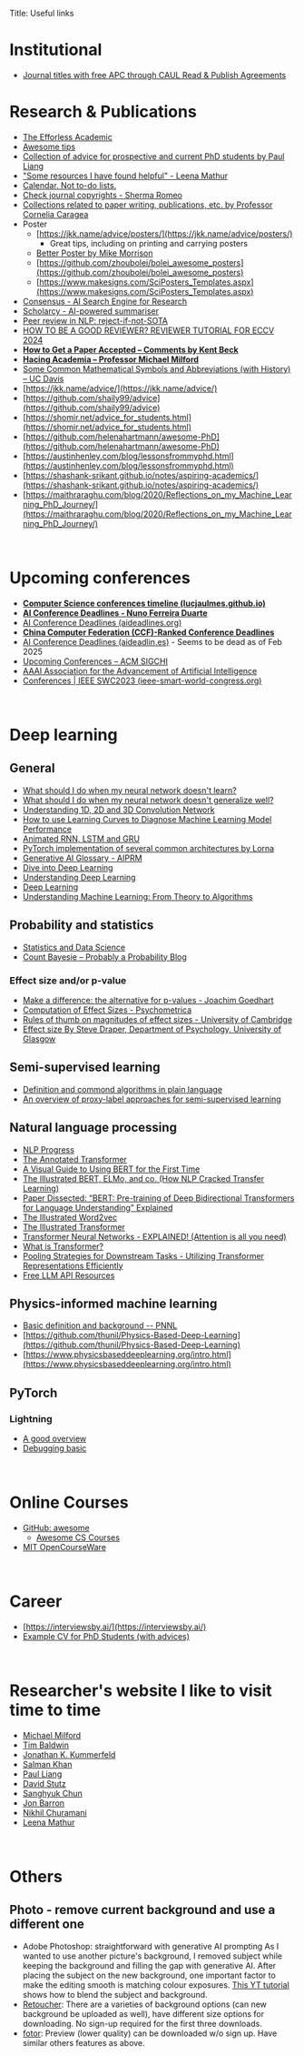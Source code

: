 Title: Useful links

# Institutional
- [Journal titles with free APC through CAUL Read & Publish Agreements](https://caul.libguides.com/read-and-publish/title-list)

# Research & Publications
- [The Efforless Academic](https://ilyashabanov.substack.com/)
- [Awesome tips](https://github.com/jbhuang0604/awesome-tips)
- [Collection of advice for prospective and current PhD students by Paul Liang](https://github.com/pliang279/awesome-phd-advice)
- ["Some resources I have found helpful" - Leena Mathur](https://l-mathur.github.io/)
- [Calendar. Not to-do lists.](https://deviparikh.medium.com/calendar-in-stead-of-to-do-lists-9ada86a512dd)
- [Check journal copyrights - Sherma Romeo](https://www.sherpa.ac.uk/romeo/)
- [Collections related to paper writing, publications, etc. by Professor Cornelia Caragea](https://www.cs.uic.edu/~cornelia/links.html)
- Poster
    - [https://jkk.name/advice/posters/](https://jkk.name/advice/posters/)
        - Great tips, including on printing and carrying posters
    - [Better Poster by Mike Morrison](https://osf.io/ef53g/?view_only=)
    - [https://github.com/zhoubolei/bolei_awesome_posters](https://github.com/zhoubolei/bolei_awesome_posters)
    - [https://www.makesigns.com/SciPosters_Templates.aspx](https://www.makesigns.com/SciPosters_Templates.aspx)
- [Consensus - AI Search Engine for Research](https://consensus.app/)
- [Scholarcy - AI-powered summariser](https://article-summarizer.scholarcy.com/summarizer)
- [Peer review in NLP: reject-if-not-SOTA](https://hackingsemantics.xyz/2020/reviewing-models/)
- [HOW TO BE A GOOD REVIEWER? REVIEWER TUTORIAL FOR ECCV 2024](https://docs.google.com/presentation/d/1HE_Pwcdy_3eVCIdb1o1VjtwqX5KTvddukhRxZVAOnIY/)
- [**How to Get a Paper Accepted – Comments by Kent Beck**](https://plg.uwaterloo.ca/%7Emigod/research/beckOOPSLA.html)
- [**Hacing Academia – Professor Michael Milford**](https://michaelmilford.com/hacking-academia-tutorial-series/)
- [Some Common Mathematical Symbols and Abbreviations (with History) – UC Davis](https://www.math.ucdavis.edu/~anne/WQ2007/mat67-Common_Math_Symbols.pdf)
- [https://jkk.name/advice/](https://jkk.name/advice/)
- [https://github.com/shaily99/advice](https://github.com/shaily99/advice)
- [https://shomir.net/advice_for_students.html](https://shomir.net/advice_for_students.html)
- [https://github.com/helenahartmann/awesome-PhD](https://github.com/helenahartmann/awesome-PhD)
- [https://austinhenley.com/blog/lessonsfrommyphd.html](https://austinhenley.com/blog/lessonsfrommyphd.html)
- [https://shashank-srikant.github.io/notes/aspiring-academics/](https://shashank-srikant.github.io/notes/aspiring-academics/)
- [https://maithraraghu.com/blog/2020/Reflections_on_my_Machine_Learning_PhD_Journey/](https://maithraraghu.com/blog/2020/Reflections_on_my_Machine_Learning_PhD_Journey/)

&nbsp;

# Upcoming conferences
- [**Computer Science conferences timeline (lucjaulmes.github.io)**](https://lucjaulmes.github.io/cfp-timeline/)
- [**AI Conference Deadlines - Nuno Ferreira Duarte**](https://nunoduarte.github.io/deadlines/)
- [AI Conference Deadlines (aideadlines.org)](http://aideadlines.org/?sub=ML,CV,NLP,RO,SP,DM,AP,KR,HCI,IRSM,MISC)
- [**China Computer Federation (CCF)-Ranked Conference Deadlines**](https://ccfddl.com/)
- [AI Conference Deadlines (aideadlin.es)](https://aideadlin.es/?sub=ML,CV,CG,NLP,RO,SP,DM,AP,KR,HCI) - Seems to be dead as of Feb 2025
- [Upcoming Conferences – ACM SIGCHI](https://sigchi.org/conferences/upcoming-conferences/)
- [AAAI Association for the Advancement of Artificial Intelligence](https://aaai.org/)
- [Conferences | IEEE SWC2023 (ieee-smart-world-congress.org)](https://ieee-smart-world-congress.org/program/overview)

&nbsp;

# Deep learning

## General
- [What should I do when my neural network doesn't learn?](https://stats.stackexchange.com/questions/352036/what-should-i-do-when-my-neural-network-doesnt-learn)
- [What should I do when my neural network doesn't generalize well?](https://stats.stackexchange.com/questions/365778/what-should-i-do-when-my-neural-network-doesnt-generalize-well)
- [Understanding 1D, 2D and 3D Convolution Network](https://www.kaggle.com/code/mersico/understanding-1d-2d-and-3d-convolution-network)
- [How to use Learning Curves to Diagnose Machine Learning Model Performance](https://machinelearningmastery.com/learning-curves-for-diagnosing-machine-learning-model-performance/)
- [Animated RNN, LSTM and GRU](https://towardsdatascience.com/animated-rnn-lstm-and-gru-ef124d06cf45)
- [PyTorch implementation of several common architectures by Lorna](https://github.com/Lornatang?tab=repositories)
- [Generative AI Glossary - AIPRM](https://www.aiprm.com/resources/guides/generative-ai-glossary/)
- [Dive into Deep Learning](https://d2l.ai/index.html)
- [Understanding Deep Learning](https://udlbook.github.io/udlbook/)
- [Deep Learning](https://www.deeplearningbook.org/)
- [Understanding Machine Learning: From Theory to Algorithms](https://www.cs.huji.ac.il/~shais/UnderstandingMachineLearning/understanding-machine-learning-theory-algorithms.pdf)

## Probability and statistics
- [Statistics and Data Science](https://jillxoreilly.github.io/StatsCourseBook_2024/intro.html)
- [Count Bayesie – Probably a Probability Blog](https://www.countbayesie.com/)

### Effect size and/or p-value
- [Make a difference: the alternative for p-values - Joachim Goedhart](https://thenode.biologists.com/quantification-of-differences-as-alternative-for-p-values/research/)
- [Computation of Effect Sizes - Psychometrica](https://www.psychometrica.de/effect_size.html)
- [Rules of thumb on magnitudes of effect sizes - University of Cambridge](https://imaging.mrc-cbu.cam.ac.uk/statswiki/FAQ/effectSize)
- [Effect size By Steve Draper, Department of Psychology, University of Glasgow](https://www.psy.gla.ac.uk/~steve/best/effect.html)

## Semi-supervised learning
- [Definition and commond algorithms in plain language](https://h3abionet.github.io/H3ABioNet-ML-glossary/semi-supervised_intro.html)
- [An overview of proxy-label approaches for semi-supervised learning](https://www.ruder.io/semi-supervised/)

## Natural language processing
- [NLP Progress](https://nlpprogress.com/)
- [The Annotated Transformer](http://nlp.seas.harvard.edu/annotated-transformer/)
- [A Visual Guide to Using BERT for the First Time](http://jalammar.github.io/a-visual-guide-to-using-bert-for-the-first-time/)
- [The Illustrated BERT, ELMo, and co. (How NLP Cracked Transfer Learning)](http://jalammar.github.io/illustrated-bert/)
- [Paper Dissected: “BERT: Pre-training of Deep Bidirectional Transformers for Language Understanding” Explained](https://datasciencetoday.net/index.php/en-us/nlp/211-paper-dissected-bert-pre-training-of-deep-bidirectional-transformers-for-language-understanding-explained)
- [The Illustrated Word2vec](http://jalammar.github.io/illustrated-word2vec/)
- [The Illustrated Transformer](https://jalammar.github.io/illustrated-transformer/)
- [Transformer Neural Networks - EXPLAINED! (Attention is all you need)](https://www.youtube.com/watch?v=TQQlZhbC5ps)
- [What is Transformer?](https://medium.com/inside-machine-learning/what-is-a-transformer-d07dd1fbec04)
- [Pooling Strategies for Downstream Tasks - Utilizing Transformer Representations Efficiently](https://www.kaggle.com/code/rhtsingh/utilizing-transformer-representations-efficiently)
- [Free LLM API Resources](https://jscheah.me/free-llm-api-resources/)

## Physics-informed machine learning
- [Basic definition and background -- PNNL](https://www.pnnl.gov/explainer-articles/physics-informed-machine-learning)
- [https://github.com/thunil/Physics-Based-Deep-Learning](https://github.com/thunil/Physics-Based-Deep-Learning)
- [https://www.physicsbaseddeeplearning.org/intro.html](https://www.physicsbaseddeeplearning.org/intro.html)

## PyTorch
### Lightning
- [A good overview](https://lightning.ai/docs/pytorch/stable/common/lightning_module.html)
- [Debugging basic](https://lightning.ai/docs/pytorch/stable/debug/debugging_basic.html)

&nbsp;

# Online Courses
- [GitHub: awesome](https://github.com/sindresorhus/awesome)
    - [Awesome CS Courses](https://github.com/prakhar1989/awesome-courses)
- [MIT OpenCourseWare](https://ocw.mit.edu/)

&nbsp;

# Career
- [https://interviewsby.ai/](https://interviewsby.ai/)
- [Example CV for PhD Students (with advices)](https://shomir.net/wilhom_rosins.html)

&nbsp;

# Researcher's website I like to visit time to time
- [Michael Milford](https://michaelmilford.com/)
- [Tim Baldwin](https://eltimster.github.io/www/)
- [Jonathan K. Kummerfeld](https://jkk.name/)
- [Salman Khan](https://salman-h-khan.github.io/)
- [Paul Liang](https://www.mit.edu/~ppliang/)
- [David Stutz](https://davidstutz.de/)
- [Sanghyuk Chun](https://sanghyukchun.github.io/home/)
- [Jon Barron](https://jonbarron.info/)
- [Nikhil Churamani](https://nchuramani.github.io/)
- [Leena Mathur](https://l-mathur.github.io/)

&nbsp;

# Others
## Photo - remove current background and use a different one
- Adobe Photoshop: straightforward with generative AI prompting
As I wanted to use another picture's background, I removed subject while keeping the background and filling the gap with generative AI.
After placing the subject on the new background, one important factor to make the editing smooth is matching colour exposures. [This YT tutorial](https://www.youtube.com/watch?v=HE019S74t2o&t=760s) shows how to blend the subject and background.
- [Retoucher](https://retoucher.online/upload): There are a varieties of background options (can new background be uploaded as well), have different size options for downloading. No sign-up required for the first three downloads.
- [fotor](https://www.fotor.com/features/backgrounds.html): Preview (lower quality) can be downloaded w/o sign up. Have similar others features as above.
